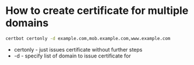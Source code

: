 # How to create certificate for multiple domains

```bash
certbot certonly -d example.com,mob.example.com,www.example.com
```

- certonly - just issues certificate without further steps
- -d - specify list of domain to issue certificate for
